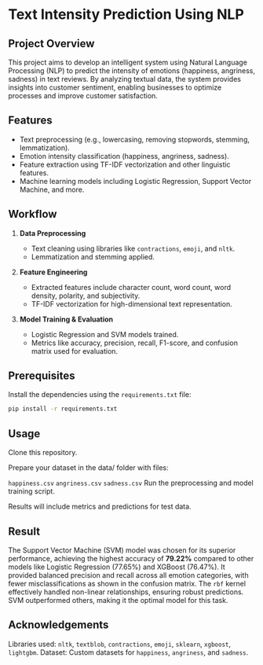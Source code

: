 
# Text Intensity Prediction Using NLP 
## Project Overview

This project aims to develop an intelligent system using Natural Language Processing (NLP) to predict the intensity of emotions (happiness, angriness, sadness) in text reviews. By analyzing textual data, the system provides insights into customer sentiment, enabling businesses to optimize processes and improve customer satisfaction.  



## Features

- Text preprocessing (e.g., lowercasing, removing stopwords, stemming, lemmatization).  
- Emotion intensity classification (happiness, angriness, sadness).  
- Feature extraction using TF-IDF vectorization and other linguistic features.  
- Machine learning models including Logistic Regression, Support Vector Machine, and more.  



## Workflow 
1. **Data Preprocessing**  
   - Text cleaning using libraries like `contractions`, `emoji`, and `nltk`.  
   - Lemmatization and stemming applied.  

2. **Feature Engineering**  
   - Extracted features include character count, word count, word density, polarity, and subjectivity.  
   - TF-IDF vectorization for high-dimensional text representation.  

3. **Model Training & Evaluation**  
   - Logistic Regression and SVM models trained.  
   - Metrics like accuracy, precision, recall, F1-score, and confusion matrix used for evaluation.  

## Prerequisites 
Install the dependencies using the `requirements.txt` file:  
```bash
pip install -r requirements.txt 
```
## Usage

Clone this repository.

Prepare your dataset in the data/ folder with files:

`happiness.csv`
`angriness.csv`
`sadness.csv`
Run the preprocessing and model training script.

Results will include metrics and predictions for test data.




## Result

The Support Vector Machine (SVM) model was chosen for its superior performance, achieving the highest accuracy of **79.22%** compared to other models like Logistic Regression (77.65%) and XGBoost (76.47%). It provided balanced precision and recall across all emotion categories, with fewer misclassifications as shown in the confusion matrix. The `rbf` kernel effectively handled non-linear relationships, ensuring robust predictions. SVM outperformed others, making it the optimal model for this task.
## Acknowledgements

Libraries used: `nltk`, `textblob`, `contractions`, `emoji`, `sklearn`, `xgboost`, `lightgbm`.
Dataset: Custom datasets for `happiness`, `angriness`, and `sadness`.